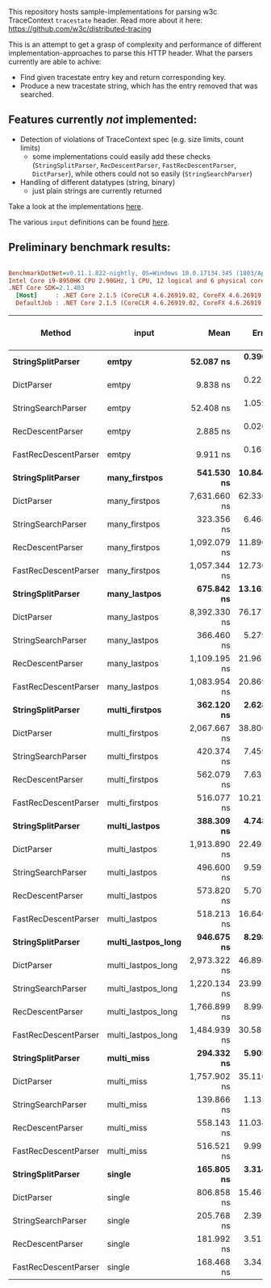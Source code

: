 This repository hosts sample-implementations for parsing w3c TraceContext `tracestate` header. Read more about it here: https://github.com/w3c/distributed-tracing

This is an attempt to get a grasp of complexity and performance of different implementation-approaches to parse this HTTP header. What the parsers currently are able to achive:
 * Find given tracestate entry key and return corresponding key.
 * Produce a new tracestate string, which has the entry removed that was searched.

 ## Features currently *not* implemented:
  * Detection of violations of TraceContext spec (e.g. size limits, count limits)
    * some implementations could easily add these checks (`StringSplitParser`, `RecDescentParser`, `FastRecDescentParser`, `DictParser`), while others could not so easily (`StringSearchParser`)
  * Handling of different datatypes (string, binary)
    * just plain strings are currently returned

Take a look at the implementations [here](TraceStateParsers).

The various `input` definitions can be found [here](TraceStateParsers.Benchmarks/Benchmarks.cs#L37).

## Preliminary benchmark results:
``` ini

BenchmarkDotNet=v0.11.1.822-nightly, OS=Windows 10.0.17134.345 (1803/April2018Update/Redstone4)
Intel Core i9-8950HK CPU 2.90GHz, 1 CPU, 12 logical and 6 physical cores
.NET Core SDK=2.1.403
  [Host]     : .NET Core 2.1.5 (CoreCLR 4.6.26919.02, CoreFX 4.6.26919.02), 64bit RyuJIT
  DefaultJob : .NET Core 2.1.5 (CoreCLR 4.6.26919.02, CoreFX 4.6.26919.02), 64bit RyuJIT


```
|               Method |              input |         Mean |      Error |     StdDev | Gen 0/1k Op | Gen 1/1k Op | Gen 2/1k Op | Allocated Memory/Op |
|--------------------- |------------------- |-------------:|-----------:|-----------:|------------:|------------:|------------:|--------------------:|
|    **StringSplitParser** |              **emtpy** |    **52.087 ns** |  **0.3905 ns** |  **0.3261 ns** |      **0.0216** |           **-** |           **-** |               **136 B** |
|           DictParser |              emtpy |     9.838 ns |  0.2250 ns |  0.3004 ns |           - |           - |           - |                   - |
|   StringSearchParser |              emtpy |    52.408 ns |  1.0596 ns |  1.0406 ns |      0.0266 |           - |           - |               168 B |
|     RecDescentParser |              emtpy |     2.885 ns |  0.0200 ns |  0.0177 ns |           - |           - |           - |                   - |
| FastRecDescentParser |              emtpy |     9.911 ns |  0.1624 ns |  0.1519 ns |           - |           - |           - |                   - |
|    **StringSplitParser** |      **many_firstpos** |   **541.530 ns** | **10.8440 ns** | **11.6029 ns** |      **0.1707** |           **-** |           **-** |              **1080 B** |
|           DictParser |      many_firstpos | 7,631.660 ns | 62.3363 ns | 55.2595 ns |      0.5188 |           - |           - |              3272 B |
|   StringSearchParser |      many_firstpos |   323.356 ns |  6.4685 ns |  8.1805 ns |      0.0720 |           - |           - |               456 B |
|     RecDescentParser |      many_firstpos | 1,092.079 ns | 11.8969 ns | 11.1284 ns |      0.1049 |           - |           - |               672 B |
| FastRecDescentParser |      many_firstpos | 1,057.344 ns | 12.7302 ns | 11.9078 ns |      0.0896 |           - |           - |               568 B |
|    **StringSplitParser** |       **many_lastpos** |   **675.842 ns** | **13.1627 ns** | **19.2937 ns** |      **0.1707** |           **-** |           **-** |              **1080 B** |
|           DictParser |       many_lastpos | 8,392.330 ns | 76.1775 ns | 71.2564 ns |      0.5188 |           - |           - |              3272 B |
|   StringSearchParser |       many_lastpos |   366.460 ns |  5.2793 ns |  4.9383 ns |      0.0925 |           - |           - |               584 B |
|     RecDescentParser |       many_lastpos | 1,109.195 ns | 21.9613 ns | 21.5690 ns |      0.1049 |           - |           - |               672 B |
| FastRecDescentParser |       many_lastpos | 1,083.954 ns | 20.8697 ns | 19.5216 ns |      0.0896 |           - |           - |               568 B |
|    **StringSplitParser** |     **multi_firstpos** |   **362.120 ns** |  **2.6283 ns** |  **2.1947 ns** |      **0.2031** |           **-** |           **-** |              **1280 B** |
|           DictParser |     multi_firstpos | 2,067.667 ns | 38.8063 ns | 51.8053 ns |      0.3014 |           - |           - |              1912 B |
|   StringSearchParser |     multi_firstpos |   420.374 ns |  7.4590 ns |  6.9771 ns |      0.1636 |           - |           - |              1032 B |
|     RecDescentParser |     multi_firstpos |   562.079 ns |  7.6319 ns |  6.7655 ns |      0.1192 |           - |           - |               752 B |
| FastRecDescentParser |     multi_firstpos |   516.077 ns | 10.2128 ns | 10.9276 ns |      0.1020 |           - |           - |               648 B |
|    **StringSplitParser** |      **multi_lastpos** |   **388.309 ns** |  **4.7480 ns** |  **4.4413 ns** |      **0.2007** |           **-** |           **-** |              **1264 B** |
|           DictParser |      multi_lastpos | 1,913.890 ns | 22.4936 ns | 18.7832 ns |      0.3052 |           - |           - |              1928 B |
|   StringSearchParser |      multi_lastpos |   496.600 ns |  9.5956 ns | 13.1345 ns |      0.1965 |           - |           - |              1240 B |
|     RecDescentParser |      multi_lastpos |   573.820 ns |  5.7078 ns |  5.3390 ns |      0.1192 |           - |           - |               752 B |
| FastRecDescentParser |      multi_lastpos |   518.213 ns | 16.6467 ns | 19.1703 ns |      0.1020 |           - |           - |               648 B |
|    **StringSplitParser** | **multi_lastpos_long** |   **946.675 ns** |  **8.2985 ns** |  **6.9296 ns** |      **0.6914** |      **0.0038** |           **-** |              **4352 B** |
|           DictParser | multi_lastpos_long | 2,973.322 ns | 46.8982 ns | 43.8686 ns |      0.9651 |      0.0076 |           - |              6096 B |
|   StringSearchParser | multi_lastpos_long | 1,220.134 ns | 23.9911 ns | 25.6702 ns |      0.8488 |      0.0019 |           - |              5344 B |
|     RecDescentParser | multi_lastpos_long | 1,766.899 ns |  8.9943 ns |  7.9732 ns |      0.3643 |           - |           - |              2296 B |
| FastRecDescentParser | multi_lastpos_long | 1,484.939 ns | 30.5851 ns | 28.6093 ns |      0.3471 |           - |           - |              2192 B |
|    **StringSplitParser** |         **multi_miss** |   **294.332 ns** |  **5.9053 ns** |  **6.0643 ns** |      **0.1345** |           **-** |           **-** |               **848 B** |
|           DictParser |         multi_miss | 1,757.902 ns | 35.1105 ns | 43.1189 ns |      0.3223 |           - |           - |              2040 B |
|   StringSearchParser |         multi_miss |   139.866 ns |  1.1352 ns |  1.0618 ns |      0.0570 |           - |           - |               360 B |
|     RecDescentParser |         multi_miss |   558.143 ns | 11.0340 ns | 12.7068 ns |      0.1135 |           - |           - |               720 B |
| FastRecDescentParser |         multi_miss |   516.521 ns |  9.9914 ns |  9.3459 ns |      0.0973 |           - |           - |               616 B |
|    **StringSplitParser** |             **single** |   **165.805 ns** |  **3.3145 ns** |  **4.1918 ns** |      **0.0558** |           **-** |           **-** |               **352 B** |
|           DictParser |             single |   806.858 ns | 15.4614 ns | 15.1852 ns |      0.0896 |           - |           - |               568 B |
|   StringSearchParser |             single |   205.768 ns |  2.3911 ns |  1.9967 ns |      0.0455 |           - |           - |               288 B |
|     RecDescentParser |             single |   181.992 ns |  3.5134 ns |  3.1145 ns |      0.0622 |           - |           - |               392 B |
| FastRecDescentParser |             single |   168.468 ns |  3.3429 ns |  3.8497 ns |      0.0455 |           - |           - |               288 B |
